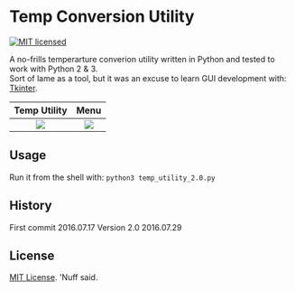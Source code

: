 # Temp Conversion Utility
[![MIT licensed](https://img.shields.io/badge/license-MIT-blue.svg)](https://raw.githubusercontent.com/hyperium/hyper/master/LICENSE)

A no-frills temperarture converion utility written in Python and tested to work with Python 2 & 3.  
Sort of lame as a tool, but it was an excuse to learn GUI development with: [Tkinter](https://wiki.python.org/moin/TkInter). 

Temp Utility               |  Menu
:-------------------------:|:-------------------------:
![](https://github.com/marshki/temp_conversion/blob/master/temp_utility.png)  |  ![](https://github.com/marshki/temp_conversion/blob/master/temp_utility_menu.png)

## Usage 
Run it from the shell with: 
`python3 temp_utility_2.0.py` 

## History 
First commit 2016.07.17
Version 2.0 2016.07.29 

## License 
[MIT License](https://opensource.org/licenses/MIT). 'Nuff said. 

